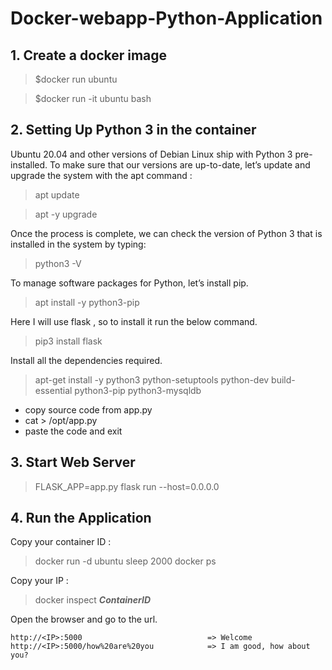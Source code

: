 # Docker-webapp-Python-Application


## 1. Create a docker image 

> $docker run ubuntu

> $docker run -it ubuntu bash


## 2. Setting Up Python 3 in the container

Ubuntu 20.04 and other versions of Debian Linux ship with Python 3 pre-installed. To make sure that our versions are up-to-date, let’s update and upgrade the system with the apt command :

> apt update

> apt -y upgrade


Once the process is complete, we can check the version of Python 3 that is installed in the system by typing:

> python3 -V 



To manage software packages for Python, let’s install pip.

> apt install -y python3-pip


Here I will use flask , so to install it run the below command.

> pip3 install flask


Install all the dependencies required.

> apt-get install -y python3 python-setuptools python-dev build-essential python3-pip python3-mysqldb


* copy source code from app.py
* cat > /opt/app.py
* paste the code and exit



## 3. Start Web Server

> FLASK_APP=app.py flask run --host=0.0.0.0


## 4. Run the Application

Copy your container ID :
> docker run -d ubuntu sleep 2000
> docker ps

Copy your IP :
> docker inspect _**ContainerID**_
  
Open the browser and go to the url.

```
http://<IP>:5000                            => Welcome
http://<IP>:5000/how%20are%20you            => I am good, how about you?
```








